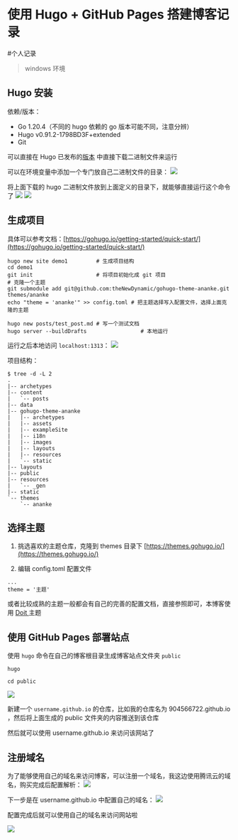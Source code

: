 # 使用 Hugo + GitHub Pages 搭建博客记录

<!--more-->
#个人记录 

> windows 环境

## Hugo 安装

依赖/版本：
- Go 1.20.4（不同的 hugo 依赖的 go 版本可能不同，注意分辨）
- Hugo v0.91.2-1798BD3F+extended 
- Git

可以直接在 Hugo 已发布的[版本](https://github.com/gohugoio/hugo/releases) 中直接下载二进制文件来运行

可以在环境变量中添加一个专门放自己二进制文件的目录：
![](images/posts/Pasted%20image%2020230511134846.png)

将上面下载的 hugo 二进制文件放到上面定义的目录下，就能够直接运行这个命令了
![](images/posts/Pasted%20image%2020230511135242.png)
![](images/posts/Pasted%20image%2020230511135031.png)

## 生成项目

具体可以参考文档：[https://gohugo.io/getting-started/quick-start/](https://gohugo.io/getting-started/quick-start/)

```
hugo new site demo1         # 生成项目结构
cd demo1
git init                    # 将项目初始化成 git 项目
# 克隆一个主题
git submodule add git@github.com:theNewDynamic/gohugo-theme-ananke.git themes/ananke
echo "theme = 'ananke'" >> config.toml # 把主题选择写入配置文件，选择上面克隆的主题
  
hugo new posts/test_post.md # 写一个测试文档
hugo server --buildDrafts                 # 本地运行
```

运行之后本地访问 `localhost:1313`：
![](images/posts/Pasted%20image%2020230511140507.png)

项目结构：
```
$ tree -d -L 2
.
|-- archetypes
|-- content
|   `-- posts
|-- data
|-- gohugo-theme-ananke
|   |-- archetypes
|   |-- assets
|   |-- exampleSite
|   |-- i18n
|   |-- images
|   |-- layouts
|   |-- resources
|   `-- static
|-- layouts
|-- public
|-- resources
|   `-- _gen
|-- static
`-- themes
    `-- ananke
```

## 选择主题

1. 挑选喜欢的主题仓库，克隆到 themes 目录下
[https://themes.gohugo.io/](https://themes.gohugo.io/)

2. 编辑 config.toml 配置文件
```
...
theme = '主题'
```

或者比较成熟的主题一般都会有自己的完善的配置文档，直接参照即可，本博客使用 [Doit ](https://hugodoit.pages.dev/zh-cn/)主题

## 使用 GitHub Pages 部署站点

使用 `hugo` 命令在自己的博客根目录生成博客站点文件夹 `public`
```
hugo

cd public
```

![](images/posts/Pasted%20image%2020230511141545.png)

新建一个 `username.github.io` 的仓库，比如我的仓库名为 904566722.github.io ，然后将上面生成的 public 文件夹的内容推送到该仓库

然后就可以使用 username.github.io 来访问该网站了

## 注册域名

为了能够使用自己的域名来访问博客，可以注册一个域名，我这边使用腾讯云的域名，购买完成后配置解析：
![](images/posts/Pasted%20image%2020230511141845.png)

下一步是在 username.github.io 中配置自己的域名：
![](images/posts/Pasted%20image%2020230511142007.png)

配置完成后就可以使用自己的域名来访问网站啦

![](images/posts/Pasted%20image%2020230511142154.png)
